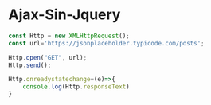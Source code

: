 # Ajax-Sin-Jquery


```javascript
const Http = new XMLHttpRequest();
const url='https://jsonplaceholder.typicode.com/posts';

Http.open("GET", url);
Http.send();

Http.onreadystatechange=(e)=>{
	console.log(Http.responseText)
}
```
